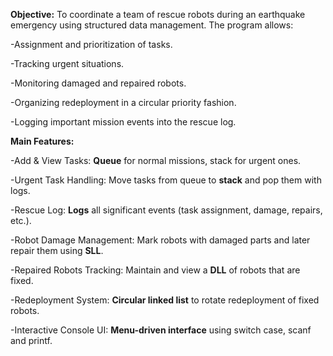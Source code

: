 **Objective:** To coordinate a team of rescue robots during an earthquake emergency using structured data management. The program allows:

  -Assignment and prioritization of tasks.
  
  -Tracking urgent situations.
  
  -Monitoring damaged and repaired robots.
  
  -Organizing redeployment in a circular priority fashion.
  
  -Logging important mission events into the rescue log.


**Main Features:**

  -Add & View Tasks: **Queue** for normal missions, stack for urgent ones.
  
  -Urgent Task Handling: Move tasks from queue to **stack** and pop them with logs.
  
  -Rescue Log: **Logs** all significant events (task assignment, damage, repairs, etc.).
  
  -Robot Damage Management: Mark robots with damaged parts and later repair them using **SLL**.
  
  -Repaired Robots Tracking: Maintain and view a **DLL** of robots that are fixed.
  
  -Redeployment System: **Circular linked list** to rotate redeployment of fixed robots.
  
  -Interactive Console UI: **Menu-driven interface** using switch case, scanf and printf.

